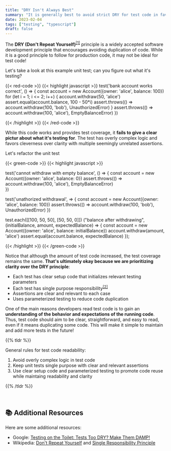 ```yaml
---
title: "DRY Isn't Always Best"
summary: "It is generally best to avoid strict DRY for test code in favor of clarity and maintainability."
date: 2023-02-04
tags: ["testing", "typescript"]
draft: false
---
```


The **DRY (Don't Repeat Yourself)**<sup><a href="#fn1">[1]</a></sup> principle is a widely accepted software development principle that encourages avoiding duplication of code. While it is a good principle to follow for production code, it may not be ideal for test code!

Let's take a look at this example unit test; can you figure out what it's testing?

{{< red-code >}}
{{< highlight javascript >}}
test('bank account works correct', () => {
    const account = new Account({owner: 'alice', balance: 100})
    for (let i = 1; i <= 2; i++) {
        account.withdraw(50, 'alice')
        assert.equal(account.balance, 100 - 50*i)
        assert.throws(() => account.withdraw(100, 'bob'), UnauthorizedError)
    }
    assert.throws(() => account.withdraw(100, 'alice'), EmptyBalanceError)
})

{{< /highlight >}}
{{< /red-code >}}

While this code works and provides test coverage, it **fails to give a clear pictur about what it's testing for**. The test has overly complex logic and favors cleverness over clarity with multiple seemingly unrelated assertions.

Let's refactor the unit test

{{< green-code >}}
{{< highlight javascript >}}

test('cannot withdraw with empty balance', () => {
    const account = new Account({owner: 'alice', balance: 0})
    assert.throws(() => account.withdraw(100, 'alice'), EmptyBalanceError)   
})

test('unathorized withdrawal', => {
    const account = new Account({owner: 'alice', balance: 100})
    assert.throws(() => account.withdraw(100, 'bob'), UnauthorizedError)
})

test.each([[100, 50, 50], [50, 50, 0]])
("balance after withdrawing", (initialBalance, amount, expectedBalance) => {
    const account = new Account({owner: 'alice', balance: initialBalance})
    account.withdraw(amount, 'alice')
    assert.equal(account.balance, expectedBalance)
});

{{< /highlight >}}
{{< /green-code >}}
 
Notice that although the amount of test code increased, the test coverage remains the same. **That's ultimately okay because we are prioritizing clarity over the DRY principle**:

- Each test has clear setup code that initializes relevant testing parameters
- Each test has single purpose responsibility<sup><a href="#fn1">[2]</a></sup>
- Assertions are clear and relevant to each case
- Uses parameterized testing to reduce code duplication

One of the main reasons developers read test code is to gain an **understanding of the behavior and expectations of the running code**. Thus, test code should aim to be clear, straightforward, and easy to read, even if it means duplicating some code. This will make it simple to maintain and add more tests in the future!

{{% tldr %}}

General rules for test code readability:

1. Avoid overly complex logic in test code
2. Keep unit tests single purpose with clear and relevant assertions
3. Use clear setup code and parameterized testing to promote code reuse while maintaing readability and clarity

{{% /tldr %}}

<br>

## 📚 Additional Resources

Here are some additional resources:

- Google: <a href="https://testing.googleblog.com/2019/12/testing-on-toilet-tests-too-dry-make.html" target="_blank">Testing on the Toilet: Tests Too DRY? Make Them DAMP! </a>
- Wikipedia: <a id="fn1" href="https://en.wikipedia.org/wiki/Don%27t_repeat_yourself" target="_blank">Don't Repeat Yourself</a> and <a id="fn2"  href="https://en.wikipedia.org/wiki/Single-responsibility_principle" target="_blank">Single Responsibility Principle</a>